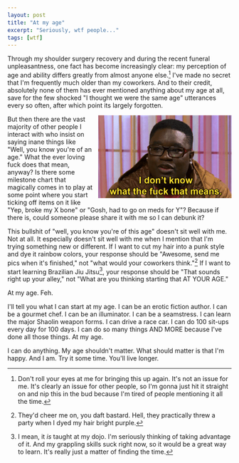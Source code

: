 ```yaml
---
layout: post
title: "At my age"
excerpt: "Seriously, wtf people..."
tags: [wtf]
---
```


Through my shoulder surgery recovery and during the recent funeral unpleasantness, one fact has become increasingly clear: my perception of age and ability differs greatly from almost anyone else.[^1] I've made no secret that I'm frequently much older than my coworkers. And to their credit, absolutely none of them has ever mentioned anything about my age at all, save for the few shocked "I thought we were the same age" utterances every so often, after which point its largely forgotten.

<img src="/images/age-wtf.gif" alt="I don't know what the fuck that means animated gif" style="float:right;PADDING-LEFT: 10px;PADDING-BOTTOM: 10px" width="300">But then there are the vast majority of other people I interact with who insist on saying inane things like "Well, you know you're of an age." What the ever loving fuck does that mean, anyway? Is there some milestone chart that magically comes in to play at some point where you start ticking off items on it like "Yep, broke my X bone" or "Gosh, had to go on meds for Y"? Because if there is, could someone please share it with me so I can debunk it?

This bullshit of "well, you know you're of this age" doesn't sit well with me. Not at all. It especially doesn't sit well with me when I mention that I'm trying something new or different. If I want to cut my hair into a punk style and dye it rainbow colors, your response should be "Awesome, send me pics when it's finished," not "what would your coworkers think."[^2] If I want to start learning Brazilian Jiu Jitsu[^3], your response should be "That sounds right up your alley," not "What are you thinking starting that AT YOUR AGE."

At my age. Feh.

I'll tell you what I can start at my age. I can be an erotic fiction author. I can be a gourmet chef. I can be an illuminator. I can be a seamstress. I can learn the major Shaolin weapon forms. I can drive a race car. I can do 100 sit-ups every day for 100 days. I can do so many things AND MORE because I've done all those things. At my age.

I can do anything. My age shouldn't matter. What should matter is that I'm happy. And I am. Try it some time. You'll live longer.

[^1]: Don't roll your eyes at me for bringing this up again. It's not an issue for me. It's clearly an issue for other people, so I'm gonna just hit it straight on and nip this in the bud because I'm tired of people mentioning it all the time.
[^2]: They'd cheer me on, you daft bastard. Hell, they practically threw a party when I dyed my hair bright purple.
[^3]: I mean, it *is* taught at my dojo. I'm seriously thinking of taking advantage of it. And my grappling skills suck right now, so it would be a great way to learn. It's really just a matter of finding the time.
